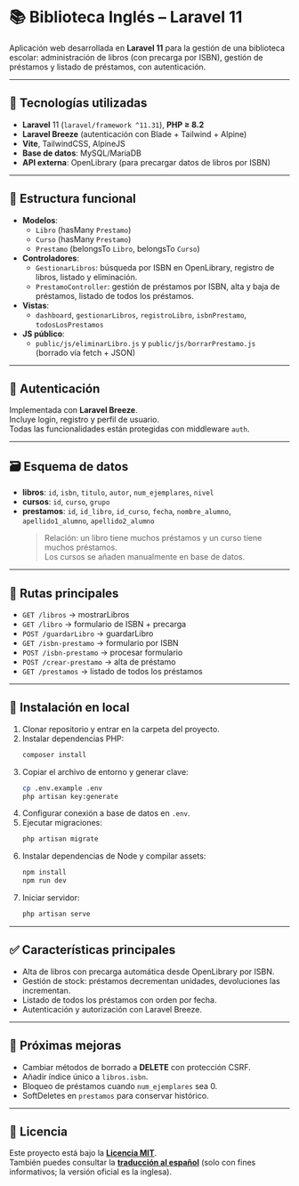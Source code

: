# 📚 Biblioteca Inglés – Laravel 11

Aplicación web desarrollada en **Laravel 11** para la gestión de una biblioteca escolar: administración de libros (con precarga por ISBN), gestión de préstamos y listado de préstamos, con autenticación.

---

## 🧰 Tecnologías utilizadas
- **Laravel** 11 (`laravel/framework ^11.31`), **PHP ≥ 8.2**
- **Laravel Breeze** (autenticación con Blade + Tailwind + Alpine)
- **Vite**, TailwindCSS, AlpineJS
- **Base de datos**: MySQL/MariaDB
- **API externa**: OpenLibrary (para precargar datos de libros por ISBN)

---

## 📂 Estructura funcional
- **Modelos**:
  - `Libro` (hasMany `Prestamo`)
  - `Curso` (hasMany `Prestamo`)
  - `Prestamo` (belongsTo `Libro`, belongsTo `Curso`)
- **Controladores**:
  - `GestionarLibros`: búsqueda por ISBN en OpenLibrary, registro de libros, listado y eliminación.
  - `PrestamoController`: gestión de préstamos por ISBN, alta y baja de préstamos, listado de todos los préstamos.
- **Vistas**:
  - `dashboard`, `gestionarLibros`, `registroLibro`, `isbnPrestamo`, `todosLosPrestamos`
- **JS público**:
  - `public/js/eliminarLibro.js` y `public/js/borrarPrestamo.js` (borrado vía fetch + JSON)

---

## 🔐 Autenticación
Implementada con **Laravel Breeze**.  
Incluye login, registro y perfil de usuario.  
Todas las funcionalidades están protegidas con middleware `auth`.

---

## 🗃️ Esquema de datos
- **libros**: `id`, `isbn`, `titulo`, `autor`, `num_ejemplares`, `nivel`
- **cursos**: `id`, `curso`, `grupo`
- **prestamos**: `id`, `id_libro`, `id_curso`, `fecha`, `nombre_alumno`, `apellido1_alumno`, `apellido2_alumno`  
  > Relación: un libro tiene muchos préstamos y un curso tiene muchos préstamos.  
  > Los cursos se añaden manualmente en base de datos.

---

## 🔀 Rutas principales
- `GET /libros` → mostrarLibros
- `GET /libro` → formulario de ISBN + precarga
- `POST /guardarLibro` → guardarLibro
- `GET /isbn-prestamo` → formulario por ISBN
- `POST /isbn-prestamo` → procesar formulario
- `POST /crear-prestamo` → alta de préstamo
- `GET /prestamos` → listado de todos los préstamos

---

## 🚀 Instalación en local
1. Clonar repositorio y entrar en la carpeta del proyecto.
2. Instalar dependencias PHP:  
   ```bash
   composer install
   ```
3. Copiar el archivo de entorno y generar clave:  
   ```bash
   cp .env.example .env
   php artisan key:generate
   ```
4. Configurar conexión a base de datos en `.env`.
5. Ejecutar migraciones:  
   ```bash
   php artisan migrate
   ```
6. Instalar dependencias de Node y compilar assets:  
   ```bash
   npm install
   npm run dev
   ```
7. Iniciar servidor:  
   ```bash
   php artisan serve
   ```

---

## ✅ Características principales
- Alta de libros con precarga automática desde OpenLibrary por ISBN.
- Gestión de stock: préstamos decrementan unidades, devoluciones las incrementan.
- Listado de todos los préstamos con orden por fecha.
- Autenticación y autorización con Laravel Breeze.

---

## 🧪 Próximas mejoras
- Cambiar métodos de borrado a **DELETE** con protección CSRF.
- Añadir índice único a `libros.isbn`.
- Bloqueo de préstamos cuando `num_ejemplares` sea 0.
- SoftDeletes en `prestamos` para conservar histórico.

---

## 🧾 Licencia
Este proyecto está bajo la **[Licencia MIT](LICENSE)**.  
También puedes consultar la **[traducción al español](LICENSE-ES.md)** (solo con fines informativos; la versión oficial es la inglesa).
